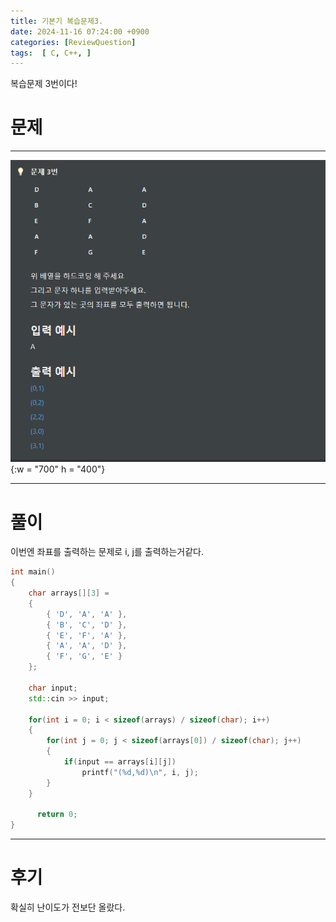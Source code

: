 ```yaml
---
title: 기본기 복습문제3.
date: 2024-11-16 07:24:00 +0900
categories: [ReviewQuestion]  
tags:  [ C, C++, ]
---
```

복습문제 3번이다!

# 문제   
---------------------------------------
![DeskTop View](/assets/img/ReviewQuestion3.png){:w = "700" h = "400"}

---------------------------------------

# 풀이

이번엔 좌표를 출력하는 문제로 i, j를 출력하는거같다.

```c++
int main()
{
    char arrays[][3] =
    {
        { 'D', 'A', 'A' },
        { 'B', 'C', 'D' },
        { 'E', 'F', 'A' },
        { 'A', 'A', 'D' },
        { 'F', 'G', 'E' }
    };

    char input;
    std::cin >> input;

    for(int i = 0; i < sizeof(arrays) / sizeof(char); i++)
    {
        for(int j = 0; j < sizeof(arrays[0]) / sizeof(char); j++)
        {
            if(input == arrays[i][j])
                printf("(%d,%d)\n", i, j);
        }
    }

	  return 0;
}
```
---------------------------------------

# 후기

확실히 난이도가 전보단 올랐다.

